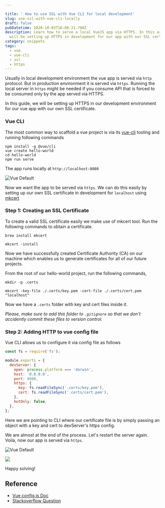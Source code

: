 ```yaml
---

title: ' How to use SSL with Vue CLI for local development'
slug: use-ssl-with-vue-cli-locally
draft: false
pubDatetime: 2020-10-03T16:00:21.780Z
description: Learn how to serve a local VueJS app via HTTPS. In this article, we
  will be setting up HTTPS in development for our app with our SSL certificate.
category: snippets
tags:
  - vue
  - vue-cli
  - ssl
  - https
---
```


Usually in local development environment the vue app is served via `http` protocol. But in production environment it is served via `https`. Running the local server in `https` might be needed if you consume API that is forced to be consumed only by the app served via HTTPS.

In this guide, we will be setting up HTTPS in our development environment for our vue app with our own SSL certificate.

### Vue CLI

The most common way to scaffold a vue project is via its [vue-cli](https://cli.vuejs.org/guide/) tooling and running following commands

```
npm install -g @vue/cli
vue create hello-world
cd hello-world
npm run serve
```

The app runs locally at `http://localhost:8080`

![Vue Default](/media/vue-default.jpg)

Now we want the app to be served via `https`. We can do this easily by setting up our own SSL certificate in development for `localhost` using [mkcert](https://mkcert.org/)

### Step 1: Creating an SSL Certificate

To create a valid SSL certificate easily we make use of mkcert tool. Run the following commands to obtain a certificate.

```
brew install mkcert

mkcert -install
```

Now we have successfully created Certificate Authority (CA) on our machine which enables us to generate certificates for all of our future projects.

From the root of our hello-world project, run the following commands,

```
mkdir -p .certs

mkcert -key-file ./.certs/key.pem -cert-file ./.certs/cert.pem "localhost"

```

Now we have a `.certs` folder with key and cert files inside it.

_Please, make sure to add this folder to `.gitignore` so that we don't accidently commit these files to version control._

### Step 2: Adding HTTP to vue config file

Vue CLI allows us to configure it via config file as follows

```js
const fs = require('fs');

module.exports = {
  devServer: {
    open: process.platform === 'darwin',
    host: '0.0.0.0',
    port: 8080,
    https: {
      key: fs.readFileSync('.certs/key.pem'),
      cert: fs.readFileSync('.certs/cert.pem'),
    },
    hotOnly: false,
  },
};
```

Here we are pointing to CLI where our certificate file is by simply passing an object with a key and cert to devServer's https config.

We are almost at the end of the process. Let's restart the server again. Voila, now our app is served via `https`.

![Vue Default](/media/vue-default-https.jpg)

<img src="https://media.giphy.com/media/JqDeI2yjpSRgdh35oe/giphy.gif" />

Happy solving!

## Reference

- [Vue config.js Doc](https://cli.vuejs.org/config/#vue-config-js)
- [Stackoverflow Question](https://stackoverflow.com/questions/45807049/how-to-run-vue-js-dev-serve-with-https/50123119)
